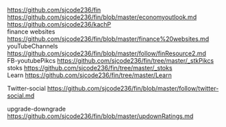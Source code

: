 



https://github.com/sjcode236/fin    
https://github.com/sjcode236/fin/blob/master/economyoutlook.md     
https://github.com/sjcode236/kachP     
finance websites https://github.com/sjcode236/fin/blob/master/finance%20websites.md    
youTubeChannels https://github.com/sjcode236/fin/blob/master/follow/finResource2.md    
FB-youtubePikcs https://github.com/sjcode236/fin/tree/master/_stkPikcs     
stoks https://github.com/sjcode236/fin/tree/master/_stoks     
Learn https://github.com/sjcode236/fin/tree/master/Learn     

Twitter-social https://github.com/sjcode236/fin/blob/master/follow/twitter-social.md     

upgrade-downgrade  https://github.com/sjcode236/fin/blob/master/updownRatings.md      
